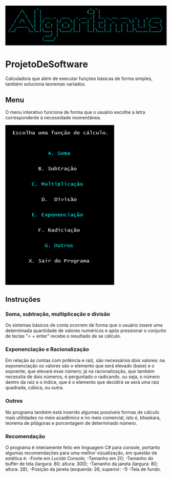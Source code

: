 ![](logocerta.PNG)
# ProjetoDeSoftware
Calculadora que além de executar funções básicas de forma simples, também soluciona teoremas variados.

## Menu
O menu interativo funciona de forma que o usuário escolhe a letra correspondente à necessidade momentânea.

![](menucerto.PNG)


## Instruções
### Soma, subtração, multiplicação e divisão
Os sistemas básicos de conta ocorrem de forma que o usuário insere uma determinada quantidade de valores numéricos e após pressionar o conjunto de teclas "= + enter" recebe o resultado de se cálculo.

### Exponenciação e Racionalização
Em relação às contas com potência e raiz, são necessários dois valores: na exponenciação os valores são o elemento que será elevado (base) e o expoente, que elevará esse número; já na racionalização, que também necessita de dois números, é perguntado o radicando, ou seja, o número dentro da raiz e o índice, que é o elemento que decidirá se será uma raiz quadrada, cúbica, ou outra.

### Outros
No programa também está inserido algumas possíveis formas de cálculo mais utilidades no meio acadêmico e no meio comercial, isto é, bhaskara, teorema de pitágoras e porcentagem de determinado número.

### Recomendação
O programa é inteiramente feito em linguagem C# para console, portanto algumas recomendações para uma melhor vizualização, em questão de estética é:
-Fonte em _Lucida Console_;
-Tamanho em 20;
-Tamanho do buffer de tela (largura: 80; altura: 300);
-Tamanho da janela (largura: 80; altura: 28);
-Posição da janela (esquerda: 26; superior: -1)
-Tela de fundo.

  
  



